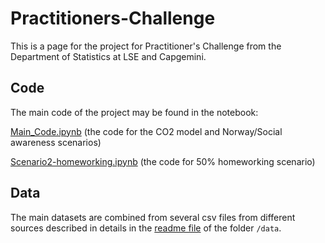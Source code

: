 # Practitioners-Challenge

This is a page for the project for Practitioner's Challenge from the Department of Statistics at LSE and Capgemini.

## Code
The main code of the project may be found in the notebook:

[Main_Code.ipynb](Main_Code.ipynb) (the code for the CO2 model and Norway/Social awareness scenarios)

[Scenario2-homeworking.ipynb](Scenario2-homeworking.ipynb) (the code for 50% homeworking scenario)

## Data
The main datasets are combined from several csv files from different sources described in details in the [readme file](data/README.md) of the folder ```/data```.


